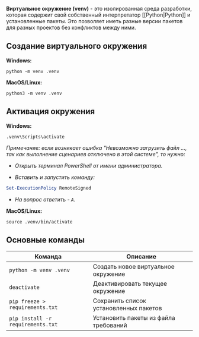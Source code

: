 **Виртуальное окружение (venv)** - это изолированная среда разработки, которая содержит свой собственный интерпретатор [[Python|Python]] и установленные пакеты. Это позволяет иметь разные версии пакетов для разных проектов без конфликтов между ними.

## Создание виртуального окружения

**Windows:**

```Shell
python -m venv .venv
```

**MacOS/Linux:**

```Shell
python3 -m venv .venv
```

## Активация окружения

**Windows:**

```Shell
.venv\Scripts\activate
```

*Примечание: если возникает ошибка "Невозможно загрузить файл ..., так как выполнение сценариев отключено в этой системе", то нужно:*

- *Открыть терминал PowerShell от имени администратора.*

- *Вставить и запустить команду:* 

```PowerShell
Set-ExecutionPolicy RemoteSigned
```

- *На вопрос ответить - `A`.*

**MacOS/Linux:**

```Shell
source .venv/bin/activate
```

## Основные команды

| Команда                           | Описание                               |
| --------------------------------- | -------------------------------------- |
| `python -m venv .venv`            | Создать новое виртуальное окружение    |
| `deactivate`                      | Деактивировать текущее окружение       |
| `pip freeze > requirements.txt`   | Сохранить список установленных пакетов |
| `pip install -r requirements.txt` | Установить пакеты из файла требований  |
